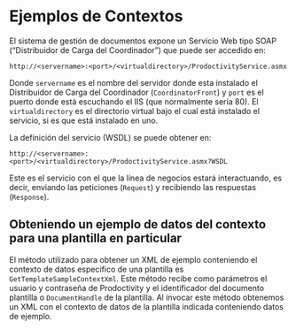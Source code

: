 Ejemplos de Contextos
=======================
El sistema de gestión de documentos expone un Servicio Web tipo SOAP (“Distribuidor de Carga del Coordinador”) que puede ser accedido en:

	http://<servername>:<port>/<virtualdirectory>/ProdoctivityService.asmx 

Donde `servername` es el nombre del servidor donde esta instalado el Distribuidor de Carga del Coordinador (`CoordinatorFront`) y `port` es el puerto donde  está escuchando el IIS (que normalmente sería 80).  El `virtualdirectory` es el directorio virtual bajo el cual está instalado el servicio, si es que está instalado en uno.

La definición del servicio (WSDL) se puede obtener en:

	http://<servername>:<port>/<virtualdirectory>/ProdoctivityService.asmx?WSDL

Este es el servicio con el que la línea de negocios estará interactuando, es decir, enviando las peticiones (`Request`) y recibiendo las respuestas (`Response`). 

Obteniendo un ejemplo de datos del contexto para una plantilla en particular
--
El método utilizado para obtener un XML de ejemplo conteniendo el contexto de datos especifico de una plantilla es `GetTemplateSampleContextXml`.  Este método recibe como parámetros el usuario y contraseña de Prodoctivity y el identificador del documento plantilla o `DocumentHandle` de la plantilla.  Al invocar este método obtenemos un XML con el contexto de datos de la plantilla indicada conteniendo datos de ejemplo.

